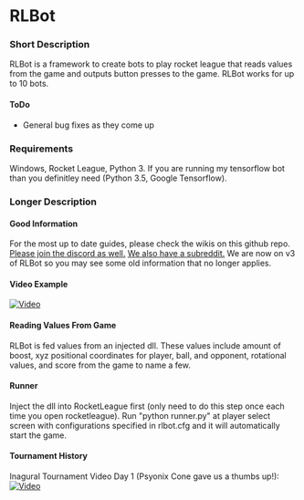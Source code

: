 # RLBot

### Short Description
RLBot is a framework to create bots to play rocket league that reads values from the game and outputs button presses to the game. RLBot works for up to 10 bots.

#### ToDo
- General bug fixes as they come up

### Requirements
Windows, Rocket League, Python 3. If you are running my tensorflow bot than you definitley need (Python 3.5, Google Tensorflow).

### Longer Description

#### Good Information
For the most up to date guides, please check the wikis on this github repo. [Please join the discord as well.](https://discord.gg/zbaAKPt) [We also have a subreddit.](https://www.reddit.com/r/RocketLeagueBots/) We are now on v3 of RLBot so you may see some old information that no longer applies.

#### Video Example
[![Video](https://github.com/drssoccer55/RLBot/blob/master/images/vid2thumb6.JPG)](https://youtu.be/aAXe21m0vWo)

#### Reading Values From Game
RLBot is fed values from an injected dll. These values include amount of boost, xyz positional coordinates for player, ball, and opponent, rotational values, and score from the game to name a few.

#### Runner
Inject the dll into RocketLeague first (only need to do this step once each time you open rocketleague). Run "python runner.py" at player select screen with configurations specified in rlbot.cfg and it will automatically start the game.

#### Tournament History
Inagural Tournament Video Day 1 (Psyonix Cone gave us a thumbs up!):
[![Video](https://github.com/drssoccer55/RLBot/blob/master/images/psyonixcone.JPG)](https://youtu.be/SKIw4f0ZBxE)